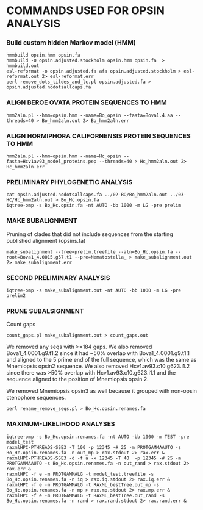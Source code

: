 # COMMANDS USED FOR OPSIN ANALYSIS

### Build custom hidden Markov model (HMM)
```
hmmbuild opsin.hmm opsin.fa
hmmbuild -O opsin.adjusted.stockholm opsin.hmm opsin.fa  > hmmbuild.out
esl-reformat -o opsin.adjusted.fa afa opsin.adjusted.stockholm > esl-reformat.out 2> esl-reformat.err
perl remove_dots_tildes_and_lc.pl opsin.adjusted.fa > opsin.adjusted.nodotsallcaps.fa
```

### ALIGN BEROE OVATA PROTEIN SEQUENCES TO HMM
```
hmm2aln.pl --hmm=opsin.hmm --name=Bo_opsin --fasta=Bova1.4.aa --threads=40 > Bo_hmm2aln.out 2> Bo_hmm2aln.err
```

### ALIGN HORMIPHORA CALIFORNENSIS PROTEIN SEQUENCES TO HMM
```
hmm2aln.pl --hmm=opsin.hmm --name=Hc_opsin --fasta=Hcv1av93_model_proteins.pep --threads=40 > Hc_hmm2aln.out 2> Hc_hmm2aln.err
```

### PRELIMINARY PHYLOGENETIC ANALYSIS
```
cat opsin.adjusted.nodotsallcaps.fa ../02-BO/Bo_hmm2aln.out ../03-HC/Hc_hmm2aln.out > Bo_Hc.opsin.fa
iqtree-omp -s Bo_Hc.opsin.fa -nt AUTO -bb 1000 -m LG -pre prelim
```

### MAKE SUBALIGNMENT
Pruning of clades that did not include sequences from the starting published alignment (opsins.fa)
```
make_subalignment --tree=prelim.treefile --aln=Bo_Hc.opsin.fa --root=Bova1_4.0015.g57.t1 --pre=Nematostella_ > make_subalignment.out 2> make_subalignment.err
```

### SECOND PRELIMINARY ANALYSIS
```
iqtree-omp -s make_subalignment.out -nt AUTO -bb 1000 -m LG -pre prelim2
```

### PRUNE SUBALSIGNMENT
Count gaps
```
count_gaps.pl make_subalignment.out > count_gaps.out
```

We removed any seqs with >=184 gaps. We also removed Bova1_4.0001.g9.t1.2 since it had ~50% overlap with Bova1_4.0001.g9.t1.1 and aligned to the 5 prime end of the full sequence, which was the same as Mnemiopsis opsin2 sequence. We also removed Hcv1.av93.c10.g623.i1.2 since there was >50% overlap with Hcv1.av93.c10.g623.i1.1 and the sequence aligned to the position of Mnemiopsis opsin 2. 

We removed Mnemiopsis opsin3 as well because it grouped with non-opsin ctenophore sequences.

```
perl rename_remove_seqs.pl > Bo_Hc.opsin.renames.fa
``` 

### MAXIMUM-LIKELIHOOD ANALYSES
```
iqtree-omp -s Bo_Hc.opsin.renames.fa -nt AUTO -bb 1000 -m TEST -pre model_test
raxmlHPC-PTHREADS-SSE3 -T 100 -p 12345 -# 25 -m PROTGAMMAAUTO -s Bo_Hc.opsin.renames.fa -n out_mp > rax.stdout 2> rax.err &
raxmlHPC-PTHREADS-SSE3 -d -f a -x 12345 -T 40  -p 12345 -# 25 -m PROTGAMMAAUTO -s Bo_Hc.opsin.renames.fa -n out_rand > rax.stdout 2> rax.err &
raxmlHPC -f e -m PROTGAMMALG -t model_test.treefile -s Bo_Hc.opsin.renames.fa -n iq > rax.iq.stdout 2> rax.iq.err &
raxmlHPC -f e -m PROTGAMMALG -t RAxML_bestTree.out_mp -s Bo_Hc.opsin.renames.fa -n mp > rax.mp.stdout 2> rax.mp.err &
raxmlHPC -f e -m PROTGAMMALG -t RAxML_bestTree.out_rand -s Bo_Hc.opsin.renames.fa -n rand > rax.rand.stdout 2> rax.rand.err &
```
